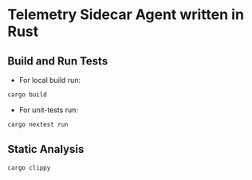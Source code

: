 # Telemetry Sidecar Agent written in Rust

## Build and Run Tests

* For local build run:

```bash
cargo build
```

* For unit-tests run:

```bash
cargo nextest run
```

## Static Analysis

```bash
cargo clippy
```


